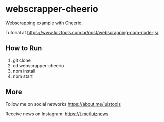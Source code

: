 # webscrapper-cheerio
Webscrapping example with Cheerio.

Tutorial at https://www.luiztools.com.br/post/webscrapping-com-node-js/

## How to Run

1. git clone
2. cd webscrapper-cheerio
3. npm install
4. npm start

## More

Follow me on social networks https://about.me/luiztools

Receive news on Instagram: https://t.me/luiznews